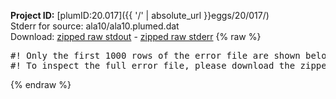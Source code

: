 **Project ID:** [plumID:20.017]({{ '/' | absolute_url }}eggs/20/017/)  
Stderr for source:  ala10/ala10.plumed.dat   
Download: [zipped raw stdout](ala10.plumed.dat.plumed_master.stdout.txt.zip) - [zipped raw stderr](ala10.plumed.dat.plumed_master.stderr.txt.zip) 
{% raw %}
<pre>
#! Only the first 1000 rows of the error file are shown below
#! To inspect the full error file, please download the zipped raw stderr file above
</pre>
{% endraw %}
